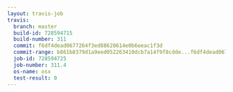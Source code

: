 ```yaml
---
layout: travis-job
travis:
  branch: master
  build-id: 728594715
  build-number: 311
  commit: f6df4dead0677264f3ed88628614e0b6eeac1f3d
  commit-range: b861b8379d1a9eed052263410dcb7a14f9f8cdde...f6df4dead0677264f3ed88628614e0b6eeac1f3d
  job-id: 728594725
  job-number: 311.4
  os-name: osx
  test-result: 0
---
```

